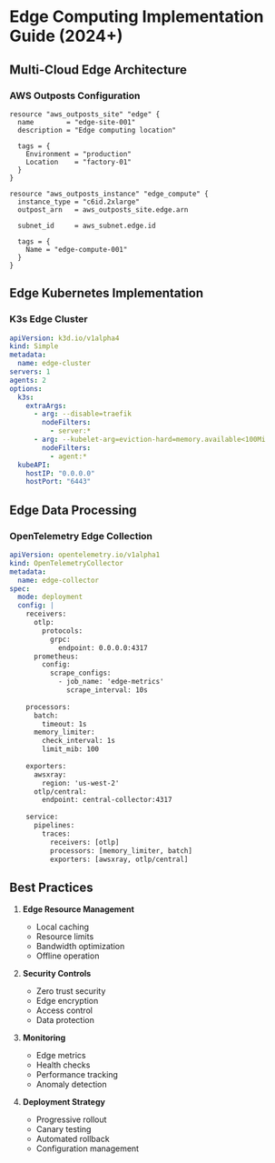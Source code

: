 # Edge Computing Implementation Guide (2024+)

## Multi-Cloud Edge Architecture

### AWS Outposts Configuration
```hcl
resource "aws_outposts_site" "edge" {
  name        = "edge-site-001"
  description = "Edge computing location"
  
  tags = {
    Environment = "production"
    Location    = "factory-01"
  }
}

resource "aws_outposts_instance" "edge_compute" {
  instance_type = "c6id.2xlarge"
  outpost_arn   = aws_outposts_site.edge.arn
  
  subnet_id     = aws_subnet.edge.id
  
  tags = {
    Name = "edge-compute-001"
  }
}
```

## Edge Kubernetes Implementation

### K3s Edge Cluster
```yaml
apiVersion: k3d.io/v1alpha4
kind: Simple
metadata:
  name: edge-cluster
servers: 1
agents: 2
options:
  k3s:
    extraArgs:
      - arg: --disable=traefik
        nodeFilters:
          - server:*
      - arg: --kubelet-arg=eviction-hard=memory.available<100Mi
        nodeFilters:
          - agent:*
  kubeAPI:
    hostIP: "0.0.0.0"
    hostPort: "6443"
```

## Edge Data Processing

### OpenTelemetry Edge Collection
```yaml
apiVersion: opentelemetry.io/v1alpha1
kind: OpenTelemetryCollector
metadata:
  name: edge-collector
spec:
  mode: deployment
  config: |
    receivers:
      otlp:
        protocols:
          grpc:
            endpoint: 0.0.0.0:4317
      prometheus:
        config:
          scrape_configs:
            - job_name: 'edge-metrics'
              scrape_interval: 10s
    
    processors:
      batch:
        timeout: 1s
      memory_limiter:
        check_interval: 1s
        limit_mib: 100
    
    exporters:
      awsxray:
        region: 'us-west-2'
      otlp/central:
        endpoint: central-collector:4317
    
    service:
      pipelines:
        traces:
          receivers: [otlp]
          processors: [memory_limiter, batch]
          exporters: [awsxray, otlp/central]
```

## Best Practices

1. **Edge Resource Management**
   - Local caching
   - Resource limits
   - Bandwidth optimization
   - Offline operation

2. **Security Controls**
   - Zero trust security
   - Edge encryption
   - Access control
   - Data protection

3. **Monitoring**
   - Edge metrics
   - Health checks
   - Performance tracking
   - Anomaly detection

4. **Deployment Strategy**
   - Progressive rollout
   - Canary testing
   - Automated rollback
   - Configuration management